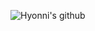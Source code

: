 
![Hyonni's github](https://capsule-render.vercel.app/api?type=waving&height=200&text=hello!&fontAlign=80&fontAlignY=40&color=gradient)

